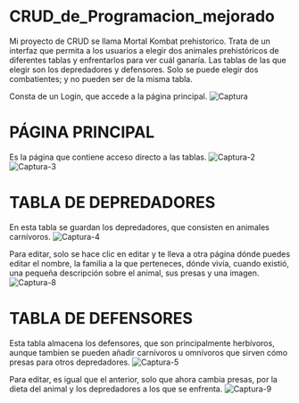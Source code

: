 # CRUD_de_Programacion_mejorado
Mi proyecto de CRUD se llama Mortal Kombat prehistorico. Trata de un interfaz que permita a los usuarios a elegir dos animales prehistóricos de diferentes tablas y enfrentarlos para ver cuál ganaría. Las tablas de las que elegir son los depredadores y defensores. Solo se puede elegir dos combatientes; y no pueden ser de la misma tabla.

Consta de un Login, que accede a la página principal.
![Captura](https://user-images.githubusercontent.com/91873591/168684311-68cbf5b8-d4e6-46c9-aeea-2a8a873f4116.PNG)


# PÁGINA PRINCIPAL
Es la página que contiene acceso directo a las tablas.
![Captura-2](https://user-images.githubusercontent.com/91873591/168684404-6c3c4f88-1913-4167-9c27-947d3cf43547.PNG)
![Captura-3](https://user-images.githubusercontent.com/91873591/168684428-89e2f22d-b5ec-4008-8c71-45c66baa7d88.PNG)


# TABLA DE DEPREDADORES
En esta tabla se guardan los depredadores, que consisten en animales carnívoros. 
![Captura-4](https://user-images.githubusercontent.com/91873591/168684470-7207c782-35eb-454b-8c65-e839b334de4b.PNG)

Para editar, solo se hace clic en editar y te lleva a otra página dónde puedes editar el nombre, la familia a la que perteneces, dónde vivía, cuando existió, una pequeña descripción sobre el animal, sus presas y una imagen.
![Captura-8](https://user-images.githubusercontent.com/91873591/168747043-6bee5bc7-85bf-4e33-b3b5-9e9fdf8891a4.PNG)

# TABLA DE DEFENSORES
Esta tabla almacena los defensores, que son principalmente herbívoros, aunque tambien se pueden añadir carnívoros u omnívoros que sirven cómo presas para otros depredadores.
![Captura-5](https://user-images.githubusercontent.com/91873591/168684545-465d581b-4421-4107-a39d-7c8fdb970c39.PNG)

Para editar, es igual que el anterior, solo que ahora cambia presas, por la dieta del animal y los depredadores a los que se enfrenta.
![Captura-9](https://user-images.githubusercontent.com/91873591/168747074-792d5257-bcdb-4b9e-80d6-b1aac45558c3.PNG)
